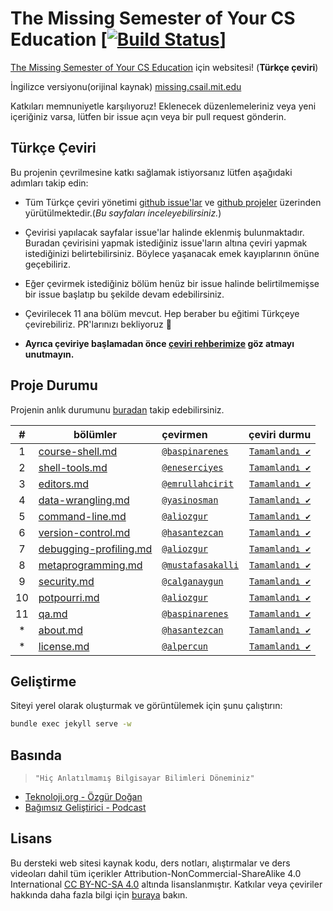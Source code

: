 # The Missing Semester of Your CS Education [[![Build Status](https://travis-ci.com/missing-semester/missing-semester.svg?branch=master)](https://travis-ci.com/missing-semester/missing-semester)]

[The Missing Semester of Your CS Education](https://missing-semester-tr.github.io/) için websitesi! (**Türkçe çeviri**)

İngilizce versiyonu(orijinal kaynak) [missing.csail.mit.edu](https://missing.csail.mit.edu/)

Katkıları memnuniyetle karşılıyoruz! Eklenecek düzenlemeleriniz veya yeni içeriğiniz varsa, lütfen
bir issue açın veya bir pull request gönderin.

## Türkçe Çeviri
Bu projenin çevrilmesine katkı sağlamak istiyorsanız lütfen aşağıdaki adımları takip edin:

- Tüm Türkçe çeviri yönetimi [github issue'lar](https://github.com/missing-semester-tr/missing-semester-tr.github.io/issues) ve [github projeler](https://github.com/missing-semester-tr/missing-semester-tr.github.io/projects/1) üzerinden yürütülmektedir.(*Bu sayfaları inceleyebilirsiniz.*)
- Çevirisi yapılacak sayfalar issue'lar halinde eklenmiş bulunmaktadır. Buradan çevirisini yapmak istediğiniz issue'ların altına çeviri yapmak istediğinizi belirtebilirsiniz. Böylece yaşanacak emek kayıplarının önüne geçebiliriz. 
- Eğer çevirmek istediğiniz bölüm henüz bir issue halinde belirtilmemişse bir issue başlatıp bu şekilde devam edebilirsiniz.
- Çevirilecek 11 ana bölüm mevcut. Hep beraber bu eğitimi Türkçeye çevirebiliriz. PR'larınızı bekliyoruz 💪

- **Ayrıca çeviriye başlamadan önce [çeviri rehberimize](https://github.com/missing-semester-tr/missing-semester-tr.github.io/wiki/%C3%87eviri-Standartlar%C4%B1) göz atmayı unutmayın.** 

## Proje Durumu

Projenin anlık durumunu [buradan](https://github.com/missing-semester-tr/missing-semester-tr.github.io/projects/1) takip edebilirsiniz.

| # |   bölümler   |  çevirmen  |  çeviri durmu  |
| :-: |   --------   |  :------  |  ----------:  |
| 1 | [course-shell.md](https://github.com/missing-semester-tr/missing-semester-tr.github.io/blob/master/_2020/course-shell.md)  | [`@baspinarenes`](https://github.com/baspinarenes) | [`Tamamlandı ✔`](https://missing-semester-tr.github.io/2020/course-shell/) |
| 2 | [shell-tools.md](https://github.com/missing-semester-tr/missing-semester-tr.github.io/blob/master/_2020/shell-tools.md)  | [`@eneserciyes`](https://github.com/eneserciyes) | [`Tamamlandı ✔`](https://missing-semester-tr.github.io/2020/shell-tools/) |
| 3 | [editors.md](https://github.com/missing-semester-tr/missing-semester-tr.github.io/blob/master/_2020/editors.md)  |  [`@emrullahcirit`](https://github.com/emrullahcirit) | [`Tamamlandı ✔`](https://missing-semester-tr.github.io/2020/editors/) |
| 4 | [data-wrangling.md](https://github.com/missing-semester-tr/missing-semester-tr.github.io/blob/master/_2020/data-wrangling.md)  | [`@yasinosman`](https://github.com/yasinosman) | [`Tamamlandı ✔`](https://missing-semester-tr.github.io/data-wrangling/) |
| 5 | [command-line.md](https://github.com/missing-semester-tr/missing-semester-tr.github.io/blob/master/_2020/command-line.md)  | [`@aliozgur`](https://github.com/aliozgur) | [`Tamamlandı ✔`](https://missing-semester-tr.github.io/2020/command-line/) |
| 6 | [version-control.md](https://github.com/missing-semester-tr/missing-semester-tr.github.io/blob/master/_2020/version-control.md)  | [`@hasantezcan`](https://github.com/hasantezcan) | [`Tamamlandı ✔`](https://missing-semester-tr.github.io/2020/version-control/) |
| 7 | [debugging-profiling.md](https://github.com/missing-semester-tr/missing-semester-tr.github.io/blob/master/_2020/debugging-profiling.md)  |[`@aliozgur`](https://github.com/aliozgur)  | [`Tamamlandı ✔`](https://missing-semester-tr.github.io/2020/debugging-profiling/) |
| 8 | [metaprogramming.md](https://github.com/missing-semester-tr/missing-semester-tr.github.io/blob/master/_2020/metaprogramming.md)  | [`@mustafasakalli`](https://github.com/mustafasakalli) | [`Tamamlandı ✔`](https://missing-semester-tr.github.io/2020/metaprogramming) |
| 9 | [security.md](https://github.com/missing-semester-tr/missing-semester-tr.github.io/blob/master/_2020/security.md)  | [`@calganaygun`](https://github.com/calganaygun) | [`Tamamlandı ✔`](https://missing-semester-tr.github.io/2020/security/) |
| 10 | [potpourri.md](https://github.com/missing-semester-tr/missing-semester-tr.github.io/blob/master/_2020/potpourri.md) |  [`@aliozgur`](https://github.com/aliozgur) | [`Tamamlandı ✔`](https://missing-semester-tr.github.io/2020/potpourri/) |
| 11 | [qa.md](https://github.com/missing-semester-tr/missing-semester-tr.github.io/blob/master/_2020/qa.md) | [`@baspinarenes`](https://github.com/baspinarenes) | [`Tamamlandı ✔`](https://missing-semester-tr.github.io/qa) |
| * | [about.md](https://github.com/missing-semester-tr/missing-semester-tr.github.io/blob/master/about.md)  | [`@hasantezcan`](https://github.com/hasantezcan)  | [`Tamamlandı ✔`](https://missing-semester-tr.github.io/about/) |
| * | [license.md](https://github.com/missing-semester-tr/missing-semester-tr.github.io/blob/master/license.md)  | [`@alpercun`](https://github.com/alpercun)  | [`Tamamlandı ✔`](https://missing-semester-tr.github.io/license/) |

## Geliştirme

Siteyi yerel olarak oluşturmak ve görüntülemek için şunu çalıştırın:

```bash
bundle exec jekyll serve -w
```

## Basında 

> `"Hiç Anlatılmamış Bilgisayar Bilimleri Döneminiz"`
- [Teknoloji.org - Özgür Doğan](https://teknoloji.org/mit-hic-anlatilmamis-bilgisayar-bilimleri-doneminiz/)
- [Bağımsız Geliştirici - Podcast](https://open.spotify.com/episode/5BRsbvFPaCFoEzzgdLeFJ4)

## Lisans

Bu dersteki web sitesi kaynak kodu, ders notları, alıştırmalar ve ders videoları dahil tüm içerikler Attribution-NonCommercial-ShareAlike 4.0 International [CC BY-NC-SA 4.0](https://creativecommons.org/licenses/by-nc-sa/4.0/) altında lisanslanmıştır. Katkılar veya çeviriler hakkında daha fazla bilgi için [buraya](https://missing-semester-tr.github.io/license/) bakın.
